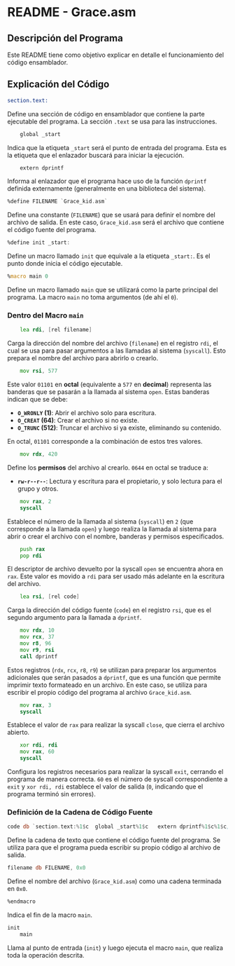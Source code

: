 # README - Grace.asm

## Descripción del Programa

Este README tiene como objetivo explicar en detalle el funcionamiento del código ensamblador.

## Explicación del Código

```asm
section.text:
```
Define una sección de código en ensamblador que contiene la parte ejecutable del programa. La sección `.text` se usa para las instrucciones.

```asm
    global _start
```
Indica que la etiqueta `_start` será el punto de entrada del programa. Esta es la etiqueta que el enlazador buscará para iniciar la ejecución.

```asm
    extern dprintf
```
Informa al enlazador que el programa hace uso de la función `dprintf` definida externamente (generalmente en una biblioteca del sistema).

```asm
%define FILENAME `Grace_kid.asm`
```
Define una constante (`FILENAME`) que se usará para definir el nombre del archivo de salida. En este caso, `Grace_kid.asm` será el archivo que contiene el código fuente del programa.

```asm
%define init _start:
```
Define un macro llamado `init` que equivale a la etiqueta `_start:`. Es el punto donde inicia el código ejecutable.

```asm
%macro main 0
```
Define un macro llamado `main` que se utilizará como la parte principal del programa. La macro `main` no toma argumentos (de ahí el `0`).

### Dentro del Macro `main`

```asm
    lea rdi, [rel filename]
```
Carga la dirección del nombre del archivo (`filename`) en el registro `rdi`, el cual se usa para pasar argumentos a las llamadas al sistema (`syscall`). Esto prepara el nombre del archivo para abrirlo o crearlo.

```asm
    mov rsi, 577
```
Este valor `01101` en **octal** (equivalente a `577` en **decimal**) representa las banderas que se pasarán a la llamada al sistema `open`. Estas banderas indican que se debe:
- **`O_WRONLY` (1)**: Abrir el archivo solo para escritura.
- **`O_CREAT` (64)**: Crear el archivo si no existe.
- **`O_TRUNC` (512)**: Truncar el archivo si ya existe, eliminando su contenido.

En octal, `01101` corresponde a la combinación de estos tres valores.

```asm
    mov rdx, 420
```
Define los **permisos** del archivo al crearlo. `0644` en octal se traduce a:
- **`rw-r--r--`**: Lectura y escritura para el propietario, y solo lectura para el grupo y otros.

```asm
    mov rax, 2
    syscall
```
Establece el número de la llamada al sistema (`syscall`) en `2` (que corresponde a la llamada `open`) y luego realiza la llamada al sistema para abrir o crear el archivo con el nombre, banderas y permisos especificados.

```asm
    push rax
    pop rdi
```
El descriptor de archivo devuelto por la syscall `open` se encuentra ahora en `rax`. Este valor es movido a `rdi` para ser usado más adelante en la escritura del archivo.

```asm
    lea rsi, [rel code]
```
Carga la dirección del código fuente (`code`) en el registro `rsi`, que es el segundo argumento para la llamada a `dprintf`.

```asm
    mov rdx, 10
    mov rcx, 37
    mov r8, 96
    mov r9, rsi
    call dprintf
```
Estos registros (`rdx`, `rcx`, `r8`, `r9`) se utilizan para preparar los argumentos adicionales que serán pasados a `dprintf`, que es una función que permite imprimir texto formateado en un archivo. En este caso, se utiliza para escribir el propio código del programa al archivo `Grace_kid.asm`.

```asm
    mov rax, 3
    syscall
```
Establece el valor de `rax` para realizar la syscall `close`, que cierra el archivo abierto.

```asm
    xor rdi, rdi
    mov rax, 60
    syscall
```
Configura los registros necesarios para realizar la syscall `exit`, cerrando el programa de manera correcta. `60` es el número de syscall correspondiente a `exit` y `xor rdi, rdi` establece el valor de salida (`0`, indicando que el programa terminó sin errores).

### Definición de la Cadena de Código Fuente

```asm
code db `section.text:%1$c	global _start%1$c	extern dprintf%1$c%1$c; Este programa genera un archivo Grace_kid.c que contiene su propio código...
```
Define la cadena de texto que contiene el código fuente del programa. Se utiliza para que el programa pueda escribir su propio código al archivo de salida.

```asm
filename db FILENAME, 0x0
```
Define el nombre del archivo (`Grace_kid.asm`) como una cadena terminada en `0x0`.

```asm
%endmacro
```
Indica el fin de la macro `main`.

```asm
init
    main
```
Llama al punto de entrada (`init`) y luego ejecuta el macro `main`, que realiza toda la operación descrita.
